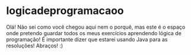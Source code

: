 # logicadeprogramacaoo
Olá! Não sei como você chegou aqui nem o porquê, mas este é o espaço onde pretendo guardar todos os meus exercícios aprendendo lógica de programação! É importante dizer que estarei usando Java para as resoluções!
Abraços! :)


